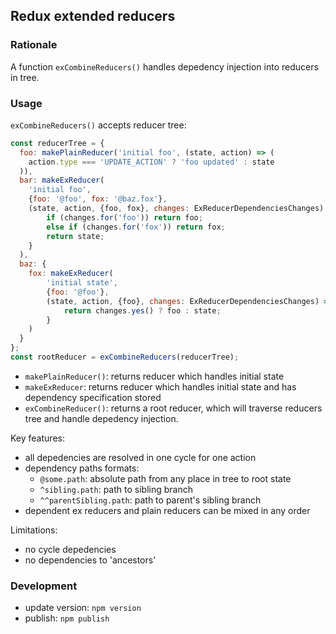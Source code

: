 ## Redux extended reducers

### Rationale
A function `exCombineReducers()` handles depedency injection into reducers in tree.

### Usage
`exCombineReducers()` accepts reducer tree:
```javascript
const reducerTree = {
  foo: makePlainReducer('initial foo', (state, action) => (
    action.type === 'UPDATE_ACTION' ? 'foo updated' : state
  )),
  bar: makeExReducer(
    'initial foo',
    {foo: '@foo', fox: '@baz.fox'},
    (state, action, {foo, fox}, changes: ExReducerDependenciesChanges) => {
        if (changes.for('foo')) return foo;
        else if (changes.for('fox')) return fox;
        return state;
    }
  ),
  baz: {
    fox: makeExReducer(
        'initial state',
        {foo: '@foo'},
        (state, action, {foo}, changes: ExReducerDependenciesChanges) => {
            return changes.yes() ? foo : state;
        }
    )
  }
};
const rootReducer = exCombineReducers(reducerTree);
```
- `makePlainReducer()`: returns reducer which handles initial state
- `makeExReducer`: returns reducer which handles initial state and has dependency specification stored
- `exCombineReducer()`: returns a root reducer, which will traverse reducers tree and handle depedency injection.

Key features:
- all depedencies are resolved in one cycle for one action
- dependency paths formats:
  - `@some.path`:  absolute path from any place in tree to root state
  - `^sibling.path`: path to sibling branch
  - `^^parentSibling.path`: path to parent's sibling branch
- dependent ex reducers and plain reducers can be mixed in any order

Limitations:
- no cycle depedencies
- no dependencies to 'ancestors'

### Development
- update version: `npm version`
- publish: `npm publish`

